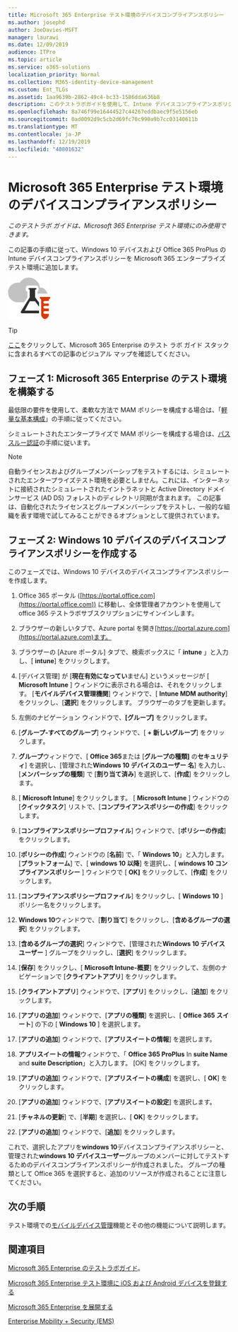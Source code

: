 ```yaml
---
title: Microsoft 365 Enterprise テスト環境のデバイスコンプライアンスポリシー
ms.author: josephd
author: JoeDavies-MSFT
manager: laurawi
ms.date: 12/09/2019
audience: ITPro
ms.topic: article
ms.service: o365-solutions
localization_priority: Normal
ms.collection: M365-identity-device-management
ms.custom: Ent_TLGs
ms.assetid: 1aa9639b-2862-49c4-bc33-1586dda636b8
description: このテストラボガイドを使用して、Intune デバイスコンプライアンスポリシーを Microsoft 365 Enterprise テスト環境に追加します。
ms.openlocfilehash: 8a746f99e16444527c44267eddbaec9f5e5156eb
ms.sourcegitcommit: 0ad0092d9c5cb2d69fc70c990a9b7cc03140611b
ms.translationtype: MT
ms.contentlocale: ja-JP
ms.lasthandoff: 12/19/2019
ms.locfileid: "40801632"
---
```

# <a name="device-compliance-policies-for-your-microsoft-365-enterprise-test-environment"></a>Microsoft 365 Enterprise テスト環境のデバイスコンプライアンスポリシー

*このテストラボ ガイドは、Microsoft 365 Enterprise テスト環境にのみ使用できます。*

この記事の手順に従って、Windows 10 デバイスおよび Office 365 ProPlus の Intune デバイスコンプライアンスポリシーを Microsoft 365 エンタープライズテスト環境に追加します。

![Microsoft クラウドのテスト ラボ ガイド](media/m365-enterprise-test-lab-guides/cloud-tlg-icon.png)

> [!TIP]
> [ここ](media/m365-enterprise-test-lab-guides/Microsoft365EnterpriseTLGStack.pdf)をクリックして、Microsoft 365 Enterprise のテスト ラボ ガイド スタックに含まれるすべての記事のビジュアル マップを確認してください。

## <a name="phase-1-build-out-your-microsoft-365-enterprise-test-environment"></a>フェーズ 1: Microsoft 365 Enterprise のテスト環境を構築する

最低限の要件を使用して、柔軟な方法で MAM ポリシーを構成する場合は、「[軽量な基本構成](lightweight-base-configuration-microsoft-365-enterprise.md)」の手順に従ってください。
  
シミュレートされたエンタープライズで MAM ポリシーを構成する場合は、[パススルー認証](pass-through-auth-m365-ent-test-environment.md)の手順に従います。
  
> [!NOTE]
> 自動ライセンスおよびグループメンバーシップをテストするには、シミュレートされたエンタープライズテスト環境を必要としません。これには、インターネットに接続されたシミュレートされたイントラネットと Active Directory ドメインサービス (AD DS) フォレストのディレクトリ同期が含まれます。 この記事は、自動化されたライセンスとグループメンバーシップをテストし、一般的な組織を表す環境で試してみることができるオプションとして提供されています。 
>  

## <a name="phase-2-create-a-device-compliance-policy-for-windows-10-devices"></a>フェーズ 2: Windows 10 デバイスのデバイスコンプライアンスポリシーを作成する

このフェーズでは、Windows 10 デバイスのデバイスコンプライアンスポリシーを作成します。
  
1. Office 365 ポータル ([https://portal.office.com](https://portal.office.com)) に移動し、全体管理者アカウントを使用して office 365 テストラボサブスクリプションにサインインします。
    
2. ブラウザーの新しいタブで、Azure portal を開き[https://portal.azure.com](https://portal.azure.com)ます。

3. ブラウザーの [Azure ポータル] タブで、検索ボックスに「 **intune** 」と入力し、[ **intune**] をクリックします。
    
4. [デバイス管理] が [**現在有効になってい**ません] というメッセージが [ **Microsoft Intune** ] ウィンドウに表示される場合は、それをクリックします。 [**モバイルデバイス管理機関**] ウィンドウで、[ **Intune MDM authority**] をクリックし、[**選択**] をクリックします。 ブラウザーのタブを更新します。
    
5. 左側のナビゲーション ウィンドウで、**[グループ]** をクリックします。
    
6. [**グループ-すべてのグループ**] ウィンドウで、[ **+ 新しいグループ**] をクリックします。
    
7. **グループ**ウィンドウで、[ **Office 365**または [**グループの種類]** の**セキュリティ**] を選択し、[管理された**Windows 10 デバイスのユーザー** **名**] を入力し、[**メンバーシップの種類**] で [**割り当て済み**] を選択して、[**作成**] をクリックします。 
    
8. [ **Microsoft Intune**] をクリックします。 [ **Microsoft Intune** ] ウィンドウの [**クイックタスク**] リストで、[**コンプライアンスポリシーの作成**] をクリックします。
    
9. [**コンプライアンスポリシープロファイル**] ウィンドウで、[**ポリシーの作成**] をクリックします。
    
10. [**ポリシーの作成**] ウィンドウの [**名前**] で、「 **Windows 10**」と入力します。 [**プラットフォーム**] で、[ **windows 10 以降**] を選択し、[ **windows 10 コンプライアンスポリシー** ] ウィンドウで [ **OK]** をクリックして、[**作成**] をクリックします。 
    
11. [**コンプライアンスポリシープロファイル**] をクリックし、[ **Windows 10** ] ポリシー名をクリックします。
    
12. **Windows 10**ウィンドウで、[**割り当て**] をクリックし、[**含めるグループの選択**] をクリックします。
    
13. [**含めるグループの選択**] ウィンドウで、[管理された**Windows 10 デバイスユーザー** ] グループをクリックし、[**選択**] をクリックします。
    
14. [**保存**] をクリックし、[ **Microsoft Intune-概要**] をクリックして、左側のナビゲーションで [**クライアントアプリ**] をクリックします。
    
15. [**クライアントアプリ**] ウィンドウで、[**アプリ**] をクリックし、[**追加**] をクリックします。 

16. [**アプリの追加**] ウィンドウで、[**アプリの種類**] を選択し、[ **Office 365 スイート**] の下の [ **Windows 10** ] を選択します。

17. [**アプリの追加**] ウィンドウで、[**アプリスイートの情報**] を選択します。
 
18. **アプリスイートの情報**ウィンドウで、「 **Office 365 ProPlus** In **suite Name** and **suite Description**」と入力します。
[OK] をクリックします。

19. [**アプリの追加**] ウィンドウで、[**アプリスイートの構成**] を選択し、[ **OK**] をクリックします。

20. [**アプリの追加**] ウィンドウで、[**アプリスイートの設定**] を選択します。

21. [**チャネルの更新**] で、[**半期**] を選択し、[ **OK**] をクリックします。

22. [**アプリの追加**] ウィンドウで、[**追加**] をクリックします。

これで、選択したアプリを**windows 10**デバイスコンプライアンスポリシーと、管理された**windows 10 デバイスユーザー**グループのメンバーに対してテストするためのデバイスコンプライアンスポリシーが作成されました。 グループの種類として Office 365 を選択すると、追加のリソースが作成されることに注意してください。 
  
## <a name="next-step"></a>次の手順

テスト環境での[モバイルデバイス管理](m365-enterprise-test-lab-guides.md#mobile-device-management)機能とその他の機能について説明します。

## <a name="see-also"></a>関連項目

[Microsoft 365 Enterprise のテストラボガイド](m365-enterprise-test-lab-guides.md)。
  
[Microsoft 365 Enterprise テスト環境に iOS および Android デバイスを登録する](enroll-ios-and-android-devices-in-your-microsoft-enterprise-365-dev-test-environ.md)
  
[Microsoft 365 Enterprise を展開する](deploy-microsoft-365-enterprise.md)

[Enterprise Mobility + Security (EMS)](https://www.microsoft.com/cloud-platform/enterprise-mobility-security)
